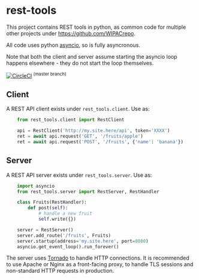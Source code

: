 # rest-tools

This project contains REST tools in python, as common code for multiple other
projects under https://github.com/WIPACrepo.

All code uses python [asyncio](https://docs.python.org/3/library/asyncio.html),
so is fully asyncronous.

Note that both the client and server assume starting the asyncio loop
happens elsewhere - they do not start the loop themselves.

[![CircleCI](https://circleci.com/gh/WIPACrepo/rest-tools/tree/master.svg?style=shield)](https://circleci.com/gh/WIPACrepo/rest-tools/tree/master) <sup>(master branch)</sup>

## Client

A REST API client exists under `rest_tools.client`.  Use as:

```python
    from rest_tools.client import RestClient

    api = RestClient('http://my.site.here/api', token='XXXX')
    ret = await api.request('GET', '/fruits/apple')
    ret = await api.request('POST', '/fruits', {'name': 'banana'})
```

## Server

A REST API server exists under `rest_tools.server`. Use as:

```python
    import asyncio
    from rest_tools.server import RestServer, RestHandler

    class Fruits(RestHandler):
        def post(self):
            # handle a new fruit
            self.write({})

    server = RestServer()
    server.add_route('/fruits', Fruits)
    server.startup(address='my.site.here', port=8080)
    asyncio.get_event_loop().run_forever()
```

The server uses [Tornado](https://tornado.readthedocs.io) to handle HTTP
connections. It is recommended to use Apache or Nginx as a front-facing proxy,
to handle TLS sessions and non-standard HTTP requests in production.